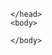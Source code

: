 <html>  
    <head>
        
    </head>
    <body>           
<script src="./modbus.json">
   const modbus = JSON.parse(JSON.stringify(import("./modbus.json")))
   //const encodedData = JSON.stringify(modbus)
       
    //console.log(encodedData)
    
</script>

    </body>
</html>
